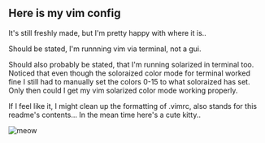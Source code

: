 ## Here is my vim config

It's still freshly made, but I'm pretty happy with where it is..

Should be stated, I'm runnning vim via terminal, not a gui.

Should also probably be stated, that I'm running solarized in terminal too. Noticed that even though the soloraized color mode for terminal worked fine I still had to manually set the colors 0-15 to what soloraized has set. Only then could I get my vim solarized color mode working properly.


If I feel like it, I might clean up the formatting of .vimrc, also stands for this readme's contents... In the mean time here's a cute kitty..

![meow](http://f.cl.ly/items/2v0o1x2q0u3b0H0n3Z3I/Image%202012.07.12%203:42:34%20PM.png)
